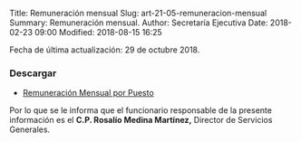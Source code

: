 Title: Remuneración mensual
Slug: art-21-05-remuneracion-mensual
Summary: Remuneración mensual.
Author: Secretaría Ejecutiva
Date: 2018-02-23 09:00
Modified: 2018-08-15 16:25


Fecha de última actualización: 29 de octubre 2018.

### Descargar

* [Remuneración Mensual por Puesto](remuneracion-mensual-por-puesto.pdf)

Por lo que se le informa que el funcionario responsable de la presente
información es el **C.P. Rosalío Medina Martínez,** Director de
Servicios Generales.
